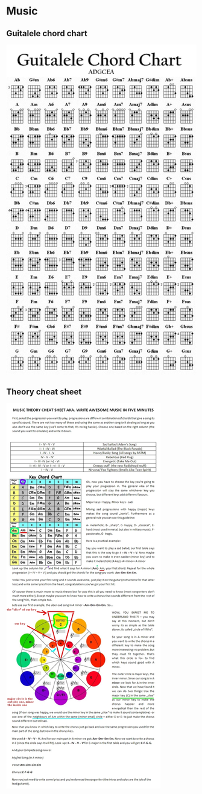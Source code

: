 # Music

## Guitalele chord chart

![Guitalele Chord Chart](guitalele_chord_chart.png "Guitalele Chord Chart")

## Theory cheat sheet

![Music theory cheat sheet](music_theory_cheat_sheet.jpg "Music theory cheat sheet")